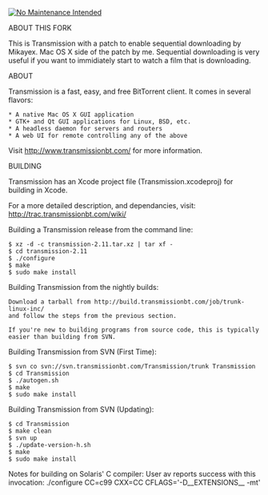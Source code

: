 [![No Maintenance Intended](http://unmaintained.tech/badge.svg)](http://unmaintained.tech/)


ABOUT THIS FORK
  
  This is Transmission with a patch to enable sequential downloading by Mikayex.
  Mac OS X side of the patch by me. Sequential downloading is very useful if you want to immidiately start to watch a film that is downloading.

ABOUT

  Transmission is a fast, easy, and free BitTorrent client.
  It comes in several flavors:

    * A native Mac OS X GUI application
    * GTK+ and Qt GUI applications for Linux, BSD, etc.
    * A headless daemon for servers and routers
    * A web UI for remote controlling any of the above

  Visit http://www.transmissionbt.com/ for more information.

BUILDING

  Transmission has an Xcode project file (Transmission.xcodeproj)
  for building in Xcode.

  For a more detailed description, and dependancies, visit:
  http://trac.transmissionbt.com/wiki/

  Building a Transmission release from the command line:

    $ xz -d -c transmission-2.11.tar.xz | tar xf -
    $ cd transmission-2.11
    $ ./configure
    $ make
    $ sudo make install

  Building Transmission from the nightly builds:

    Download a tarball from http://build.transmissionbt.com/job/trunk-linux-inc/
    and follow the steps from the previous section.

    If you're new to building programs from source code, this is typically 
    easier than building from SVN.

  Building Transmission from SVN (First Time):

    $ svn co svn://svn.transmissionbt.com/Transmission/trunk Transmission
    $ cd Transmission
    $ ./autogen.sh
    $ make
    $ sudo make install

  Building Transmission from SVN (Updating):

    $ cd Transmission
    $ make clean
    $ svn up
    $ ./update-version-h.sh 
    $ make
    $ sudo make install

  Notes for building on Solaris' C compiler:  User av reports success with
  this invocation: ./configure CC=c99 CXX=CC CFLAGS='-D__EXTENSIONS__ -mt'

